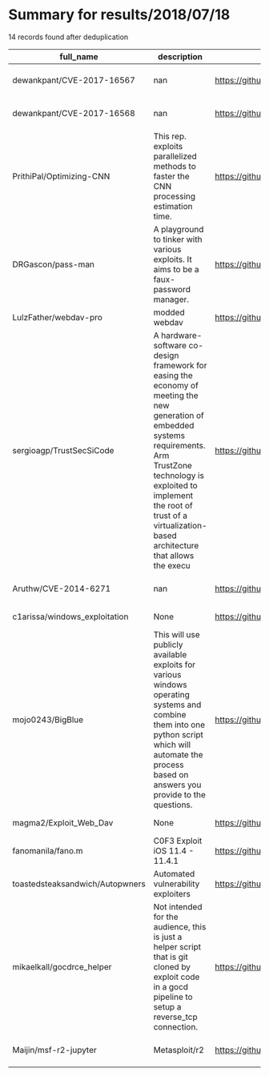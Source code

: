 
# Summary for results/2018/07/18
    
14 records found after deduplication

| full_name | description | html_url | matched_list | matched_count | pushed_at | size | stargazers_count | language | forks_count | vul_ids |
|---------------------------------|------------------------------------------------------------------------------------------------------------------------------------------------------------------------------------------------------------------------------------------------------------------|----------------------------------------------------|----------------------------------|-----------------|---------------------------|--------|--------------------|------------------|---------------|--------------------|
| dewankpant/CVE-2017-16567 | nan | https://github.com/dewankpant/CVE-2017-16567 | ['cve-2'] | 1 | 2018-07-18 00:29:04+00:00 | 1 | 0 | | 0 | ['CVE-2017-16567'] |
| dewankpant/CVE-2017-16568 | nan | https://github.com/dewankpant/CVE-2017-16568 | ['cve-2'] | 1 | 2018-07-18 00:27:01+00:00 | 2 | 0 | | 0 | ['CVE-2017-16568'] |
| PrithiPal/Optimizing-CNN | This rep. exploits parallelized methods to faster the CNN processing estimation time. | https://github.com/PrithiPal/Optimizing-CNN | ['exploit'] | 1 | 2018-07-18 05:35:04+00:00 | 111178 | 0 | Python | 0 | [] |
| DRGascon/pass-man | A playground to tinker with various exploits. It aims to be a faux-password manager. | https://github.com/DRGascon/pass-man | ['exploit'] | 1 | 2018-07-18 23:57:48+00:00 | 4977 | 0 | Ruby | 0 | [] |
| LulzFather/webdav-pro | modded webdav | https://github.com/LulzFather/webdav-pro | ['exploit'] | 1 | 2018-07-18 11:14:56+00:00 | 14 | 0 | Python | 0 | [] |
| sergioagp/TrustSecSiCode | A hardware-software co-design framework for easing the economy of meeting the new generation of embedded systems requirements. Arm TrustZone technology is exploited to implement the root of trust of a virtualization-based architecture that allows the execu | https://github.com/sergioagp/TrustSecSiCode | ['exploit'] | 1 | 2018-07-18 15:11:08+00:00 | 30365 | 2 | VHDL | 1 | [] |
| Aruthw/CVE-2014-6271 | nan | https://github.com/Aruthw/CVE-2014-6271 | ['cve-2'] | 1 | 2018-07-18 13:52:30+00:00 | 340 | 0 | Python | 0 | ['CVE-2014-6271'] |
| c1arissa/windows_exploitation | None | https://github.com/c1arissa/windows_exploitation | ['exploit'] | 1 | 2018-07-18 18:03:56+00:00 | 406 | 0 | Python | 0 | [] |
| mojo0243/BigBlue | This will use publicly available exploits for various windows operating systems and combine them into one python script which will automate the process based on answers you provide to the questions. | https://github.com/mojo0243/BigBlue | ['exploit'] | 1 | 2018-07-18 03:40:02+00:00 | 86 | 2 | Python | 1 | [] |
| magma2/Exploit_Web_Dav | None | https://github.com/magma2/Exploit_Web_Dav | ['exploit'] | 1 | 2018-07-18 09:10:41+00:00 | 0 | 0 | | 0 | [] |
| fanomanila/fano.m | C0F3 Exploit iOS 11.4 - 11.4.1 | https://github.com/fanomanila/fano.m | ['exploit'] | 1 | 2018-07-18 11:23:38+00:00 | 0 | 3 | | 0 | [] |
| toastedsteaksandwich/Autopwners | Automated vulnerability exploiters | https://github.com/toastedsteaksandwich/Autopwners | ['exploit'] | 1 | 2018-07-18 19:38:28+00:00 | 13 | 1 | Python | 2 | [] |
| mikaelkall/gocdrce_helper | Not intended for the audience, this is just a helper script that is git cloned by exploit code in a gocd pipeline to setup a reverse_tcp connection. | https://github.com/mikaelkall/gocdrce_helper | ['exploit'] | 1 | 2018-07-18 20:40:39+00:00 | 1 | 0 | Shell | 0 | [] |
| Maijin/msf-r2-jupyter | Metasploit/r2 | https://github.com/Maijin/msf-r2-jupyter | ['metasploit module OR payload'] | 1 | 2018-07-18 20:55:09+00:00 | 18 | 0 | Jupyter Notebook | 0 | [] |

